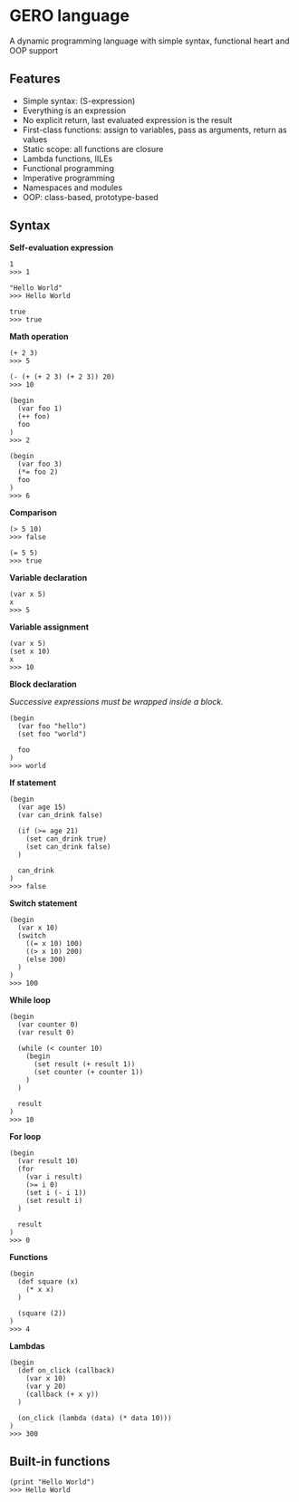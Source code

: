 # GERO language

A dynamic programming language with simple syntax, functional heart and OOP support

## Features

- Simple syntax: (S-expression)
- Everything is an expression
- No explicit return, last evaluated expression is the result
- First-class functions: assign to variables, pass as arguments, return as values
- Static scope: all functions are closure
- Lambda functions, IILEs
- Functional programming
- Imperative programming
- Namespaces and modules
- OOP: class-based, prototype-based

## Syntax

**Self-evaluation expression**
```
1
>>> 1

"Hello World"
>>> Hello World

true
>>> true
```

**Math operation**
```
(+ 2 3)
>>> 5

(- (+ (+ 2 3) (+ 2 3)) 20)
>>> 10

(begin
  (var foo 1)
  (++ foo)
  foo
)
>>> 2

(begin
  (var foo 3)
  (*= foo 2)
  foo
)
>>> 6
```

**Comparison**
```
(> 5 10)
>>> false

(= 5 5)
>>> true
```

**Variable declaration**
```
(var x 5)
x
>>> 5
```

**Variable assignment**
```
(var x 5)
(set x 10)
x
>>> 10
```

**Block declaration**

*Successive expressions must be wrapped inside a block.*
```
(begin
  (var foo "hello")
  (set foo "world")

  foo
)
>>> world
```

**If statement**
```
(begin
  (var age 15)
  (var can_drink false)

  (if (>= age 21)
    (set can_drink true)
    (set can_drink false)
  )

  can_drink
)
>>> false
```

**Switch statement**
```
(begin
  (var x 10)
  (switch
    ((= x 10) 100)
    ((> x 10) 200)
    (else 300)
  )
)
>>> 100
```

**While loop**
```
(begin
  (var counter 0)
  (var result 0)

  (while (< counter 10)
    (begin
      (set result (+ result 1))
      (set counter (+ counter 1))
    )
  )

  result
)
>>> 10
```

**For loop**
```
(begin
  (var result 10)
  (for 
    (var i result)
    (>= i 0)
    (set i (- i 1))
    (set result i)
  )

  result
)
>>> 0
```

**Functions**
```
(begin
  (def square (x) 
    (* x x)
  )

  (square (2))
)
>>> 4
```

**Lambdas**
```
(begin
  (def on_click (callback)
    (var x 10)
    (var y 20)
    (callback (+ x y))
  )

  (on_click (lambda (data) (* data 10)))
)
>>> 300
```

## Built-in functions

```
(print "Hello World")
>>> Hello World
```